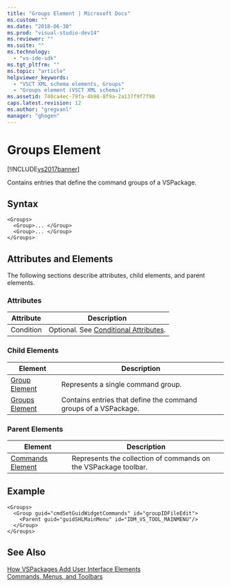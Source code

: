 ```yaml
---
title: "Groups Element | Microsoft Docs"
ms.custom: ""
ms.date: "2018-06-30"
ms.prod: "visual-studio-dev14"
ms.reviewer: ""
ms.suite: ""
ms.technology: 
  - "vs-ide-sdk"
ms.tgt_pltfrm: ""
ms.topic: "article"
helpviewer_keywords: 
  - "VSCT XML schema elements, Groups"
  - "Groups element (VSCT XML schema)"
ms.assetid: 740ca4ec-79fa-4b98-8f9a-2a137f9f7f98
caps.latest.revision: 12
ms.author: "gregvanl"
manager: "ghogen"
---
```

# Groups Element
[!INCLUDE[vs2017banner](../includes/vs2017banner.md)]

  
Contains entries that define the command groups of a VSPackage.  
  
## Syntax  
  
```  
<Groups>  
  <Group>... </Group>  
  <Group>... </Group>  
</Groups>  
```  
  
## Attributes and Elements  
 The following sections describe attributes, child elements, and parent elements.  
  
### Attributes  
  
|Attribute|Description|  
|---------------|-----------------|  
|Condition|Optional. See [Conditional Attributes](../extensibility/vsct-xml-schema-conditional-attributes.md).|  
  
### Child Elements  
  
|Element|Description|  
|-------------|-----------------|  
|[Group Element](../extensibility/group-element.md)|Represents a single command group.|  
|[Groups Element](../extensibility/groups-element.md)|Contains entries that define the command groups of a VSPackage.|  
  
### Parent Elements  
  
|Element|Description|  
|-------------|-----------------|  
|[Commands Element](../extensibility/commands-element.md)|Represents the collection of commands on the VSPackage toolbar.|  
  
## Example  
  
```  
<Groups>  
  <Group guid="cmdSetGuidWidgetCommands" id="groupIDFileEdit">  
    <Parent guid="guidSHLMainMenu" id="IDM_VS_TOOL_MAINMENU"/>  
  </Group>  
</Groups>  
```  
  
## See Also  
 [How VSPackages Add User Interface Elements](../extensibility/internals/how-vspackages-add-user-interface-elements.md)   
 [Commands, Menus, and Toolbars](../extensibility/internals/commands-menus-and-toolbars.md)

